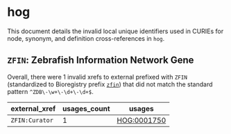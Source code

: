 # hog

This document details the invalid local unique identifiers used in CURIEs
for node, synonym, and definition cross-references in `hog`.


## `ZFIN`: Zebrafish Information Network Gene

Overall, there were 1 invalid
xrefs to external prefixed with `ZFIN` (standardized to Bioregistry
prefix [`zfin`](https://bioregistry.io/zfin)) that
did not match the standard pattern `^ZDB\-\w+\-\d+\-\d+$`.

| external_xref   |   usages_count | usages                                            |
|-----------------|----------------|---------------------------------------------------|
| `ZFIN:Curator`  |              1 | [HOG:0001750](https://bioregistry.io/HOG:0001750) |

